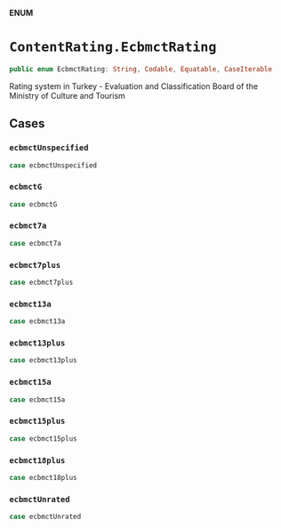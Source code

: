 **ENUM**

# `ContentRating.EcbmctRating`

```swift
public enum EcbmctRating: String, Codable, Equatable, CaseIterable
```

Rating system in Turkey - Evaluation and Classification Board of the Ministry of Culture and Tourism

## Cases
### `ecbmctUnspecified`

```swift
case ecbmctUnspecified
```

### `ecbmctG`

```swift
case ecbmctG
```

### `ecbmct7a`

```swift
case ecbmct7a
```

### `ecbmct7plus`

```swift
case ecbmct7plus
```

### `ecbmct13a`

```swift
case ecbmct13a
```

### `ecbmct13plus`

```swift
case ecbmct13plus
```

### `ecbmct15a`

```swift
case ecbmct15a
```

### `ecbmct15plus`

```swift
case ecbmct15plus
```

### `ecbmct18plus`

```swift
case ecbmct18plus
```

### `ecbmctUnrated`

```swift
case ecbmctUnrated
```
